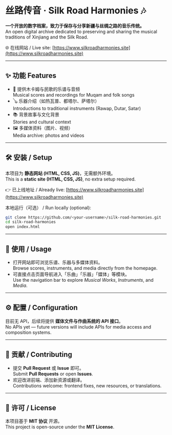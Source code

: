 # 丝路传音 · Silk Road Harmonies 🎶  
**一个开放的数字档案，致力于保存与分享新疆与丝绸之路的音乐传统。**  
An open digital archive dedicated to preserving and sharing the musical traditions of Xinjiang and the Silk Road.  

🌐 在线网站 / Live site: [https://www.silkroadharmonies.site](https://www.silkroadharmonies.site)  

---

## ✨ 功能 Features  

- 🎵 提供木卡姆与民歌的乐谱与音频  
  Musical scores and recordings for Muqam and folk songs  
- 🪕 乐器介绍（如热瓦普、都塔尔、萨塔尔）  
  Introductions to traditional instruments (Rawap, Dutar, Satar)  
- 📚 背景故事与文化背景  
  Stories and cultural context  
- 🖼️ 多媒体资料（图片、视频）  
  Media archive: photos and videos  

---

## 🛠️ 安装 / Setup  

本项目为 **静态网站 (HTML, CSS, JS)**，无需额外环境。  
This is a **static site (HTML, CSS, JS)**, no extra setup required.  

👉 已上线地址 / Already live: [https://www.silkroadharmonies.site](https://www.silkroadharmonies.site)  

本地运行（可选） / Run locally (optional):  
```bash
git clone https://github.com/<your-username>/silk-road-harmonies.git
cd silk-road-harmonies
open index.html
```

---

## 📖 使用 / Usage  

- 打开网站即可浏览乐谱、乐器与多媒体资料。  
  Browse scores, instruments, and media directly from the homepage.  
- 可直接点击页面导航进入「乐曲」「乐器」「媒体」等模块。  
  Use the navigation bar to explore *Musical Works*, *Instruments*, and *Media*.  

---

## ⚙️ 配置 / Configuration  

目前无 API，后续将提供 **媒体文件与作曲系统的 API 接口**。  
No APIs yet — future versions will include APIs for media access and composition systems.  

---

## 🤝 贡献 / Contributing  

- 提交 **Pull Request** 或 **Issue** 即可。  
  Submit **Pull Requests** or open **Issues**.
- 欢迎改进前端、添加新资源或翻译。  
  Contributions welcome: frontend fixes, new resources, or translations.  

---

## 📜 许可 / License  

本项目基于 **MIT 协议** 开源。  
This project is open-source under the **MIT License**.  
